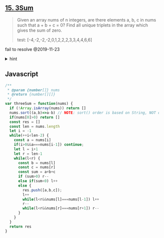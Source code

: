 ## [15. 3Sum](https://leetcode.com/problems/3sum/)
> Given an array nums of n integers, are there elements a, b, c in nums such that a + b + c = 0? Find all unique triplets in the array which gives the sum of zero.
>
> test: [-4,-2,-2,-2,0,1,2,2,2,3,3,4,4,6,6]

fail to resolve @2019-11-23

<details>
<summary>hint</summary>
convert to 1 pivot + 2 pointers
</details>

## Javascript

```js
/**
 * @param {number[]} nums
 * @return {number[][]}
 */
var threeSum = function(nums) {
  if (!Array.isArray(nums)) return []
  nums.sort((a,b)=>a-b) // NOTE: sort() order is based on String, NOT on number
  if(nums[0]>0) return []
  const res = []
  const len = nums.length
  let i = -1
  while(++i<len-2) {
    const a = nums[i]
    if(i>0&&a===nums[i-1]) continue;
    let l = i+1
    let r = len-1
    while(l<r) {
      const b = nums[l]
      const c = nums[r]
      const sum = a+b+c
      if (sum>0) r--
      else if(sum<0) l++
      else {
        res.push([a,b,c]);
        l++
        while(l<r&&nums[l]===nums[l-1]) l++
        r--
        while(l<r&&nums[r]===nums[r+1]) r--
      }
    }
  }
  return res
}
```
